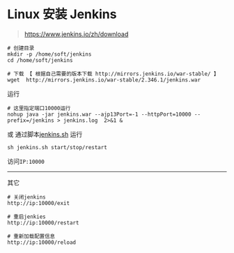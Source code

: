 # Linux 安装 Jenkins

> https://www.jenkins.io/zh/download

```shell
# 创建目录
mkdir -p /home/soft/jenkins
cd /home/soft/jenkins

# 下载 【 根据自己需要的版本下载 http://mirrors.jenkins.io/war-stable/ 】
wget  http://mirrors.jenkins.io/war-stable/2.346.1/jenkins.war
```

运行

```shell
# 这里指定端口10000运行
nohup java -jar jenkins.war --ajp13Port=-1 --httpPort=10000 --prefix=/jenkins > jenkins.log  2>&1 &
```

或 通过脚本[jenkins.sh](jenkins.sh) 运行

```shell
sh jenkins.sh start/stop/restart
```

访问`IP:10000`

---

其它

```shell
# 关闭jenkins
http://ip:10000/exit 

# 重启jenkies
http://ip:10000/restart 

# 重新加载配置信息
http://ip:10000/reload 
```